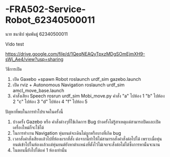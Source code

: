 # -FRA502-Service-Robot_62340500011


นาย ชนาธิป พุ่มพันธฺุุ์ 62340500011 

Vido test

https://drive.google.com/file/d/1QeqNEAQyTpxzMDgSOmEjmXH9-sWj_Ae4/view?usp=sharing 

วิธีการเปิด 
1. เปิด Gaxebo +spawn Robot
    roslaunch urdf_sim gazebo.launch
2. เปิด rviz + Autonomous Navigation
    roslaunch urdf_sim amcl_move_base.launch
3. คำสั่งเสียง Speech
    rosrun urdf_sim Mobi_move.py 
    คำสั่ง "a" ไปห้อง 1 
         "b" ไปห้อง 2 
         "c" ไปห้อง 3 
         "d" ไปห้อง 4 
         "f" ไปห้อง 5 
     
ปัญหาที่พบในการทำโปรเจคในครั้งนี้
1. บ้างครั้ง Gazebo หรือ คำสั่งต่างๆที่ใช้เกิดการ Bug บ้างครั้งไม่รู้สาเหตุเเต่สามารถปิดเเละเปิดเครื่องใหม่ก็จะใช้ได้
2. ในการทำงาน Navigation หุ่นยนต์จะเดินไม่ถูกหรือบางที่เกิด bug
3. เวลาสั่งคำสั่งเสียงเเล้วไปที่ห้องเเรกที่สั่ง ต่อจากนี้ทำให้ไม่สามารถสั่งคำสั่งต่อไปได้ เพราะเมื่อหุ่นยนต์เข้าไปในห้องเเล้วเเต่หุ่นยนต์ยังหาตำเเหน่งที่ตั้งไว้ไม่เจอจะสั่งต่อไม่ได้ซึ้งการหานั้นจะนาน
4. ในตอนนี้ยังไปได้เเค่ 1 ห้องเท่านั้น 
